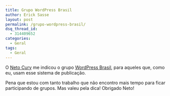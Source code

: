 ```yaml
---
title: Grupo WordPress Brasil
author: Erick Sasse
layout: post
permalink: /grupo-wordpress-brasil/
dsq_thread_id:
  - 314409652
categories:
  - Geral
tags:
  - Geral
---
```

O [Neto Cury][1] me indicou o grupo [WordPress Brasil][2], para aqueles que, como eu, usam esse sistema de publica&ccedil;&atilde;o. 

Pena que estou com tanto trabalho que n&atilde;o encontro mais tempo para ficar participando de grupos. Mas valeu pela dica! Obrigado Neto!

 [1]: http://netocury.com/
 [2]: http://groups.yahoo.com/group/wpbrasil/
